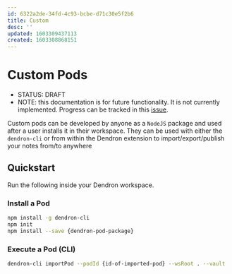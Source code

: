 ```yaml
---
id: 6322a2de-34fd-4c93-bcbe-d71c30e5f2b6
title: Custom
desc: ''
updated: 1603309437113
created: 1603308868151
---
```

# Custom Pods
- STATUS: DRAFT
-  NOTE: this documentation is for future functionality. It is not currently implemented. Progress can be tracked in this [issue](https://github.com/dendronhq/dendron/issues/286).

Custom pods can be developed by anyone as a `NodeJS` package and used after a user installs it in their workspace. They can be used with either the `dendron-cli` or from within the Dendron extension to import/export/publish your notes from/to anywhere

## Quickstart

Run the following inside your Dendron workspace.

### Install a Pod
```sh
npm install -g dendron-cli
npm init
npm install --save {dendron-pod-package}
```

### Execute a Pod (CLI)

```sh
dendron-cli importPod --podId {id-of-imported-pod} --wsRoot . --vault ./vault
```
